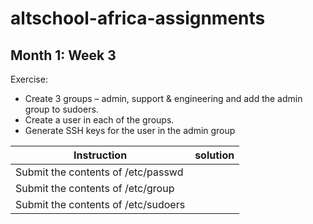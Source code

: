 # altschool-africa-assignments

## Month 1: Week 3
Exercise:

- Create 3 groups – admin, support & engineering and add the admin group to sudoers. 
- Create a user in each of the groups. 
- Generate SSH keys for the user in the admin group

| Instruction | solution |
| ----------- |  --------|
| Submit the contents of /etc/passwd |
| Submit the contents of /etc/group  |
| Submit the contents of /etc/sudoers |
